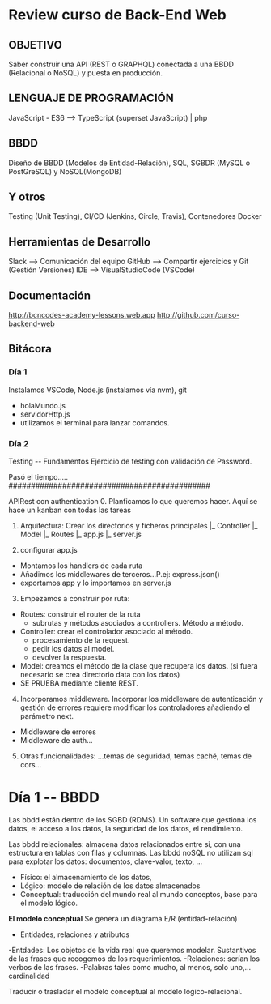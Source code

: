 # Review curso de Back-End Web

## OBJETIVO
Saber construir una API (REST o GRAPHQL) conectada a una BBDD (Relacional o NoSQL) y puesta en producción.

## LENGUAJE DE PROGRAMACIÓN
JavaScript - ES6 --> TypeScript (superset JavaScript) | php

## BBDD
Diseño de BBDD (Modelos de Entidad-Relación), SQL, SGBDR (MySQL o PostGreSQL) y NoSQL(MongoDB)

## Y otros
Testing (Unit Testing), CI/CD (Jenkins, Circle, Travis), Contenedores Docker

## Herramientas de Desarrollo
Slack --> Comunicación del equipo
GitHub --> Compartir ejercicios y Git (Gestión Versiones)
IDE --> VisualStudioCode (VSCode)

## Documentación
http://bcncodes-academy-lessons.web.app
http://github.com/curso-backend-web


## Bitácora

### Día 1

Instalamos VSCode, Node.js (instalamos vía nvm), git

- holaMundo.js
- servidorHttp.js
- utilizamos el terminal para lanzar comandos.   

### Día 2

Testing -- Fundamentos
Ejercicio de testing con validación de Password.

Pasó el tiempo.....
#############################################

APIRest con authentication
0. Planficamos lo que queremos hacer. Aquí se hace un kanban con todas las tareas 
1. Arquitectura: Crear los directorios y ficheros principales
  |_ Controller
  |_ Model
  |_ Routes
  |_ app.js
  |_ server.js
  
2. configurar app.js
  - Montamos los handlers de cada ruta
  - Añadimos los middlewares de terceros...P.ej: express.json()
  - exportamos app y lo importamos en server.js

3.  Empezamos a construir por ruta:
  - Routes: construir el router de la ruta
      - subrutas y métodos asociados a controllers. Método a método.
  - Controller: crear el controlador asociado al método.
      - procesamiento de la request.
      - pedir los datos al model.
      - devolver la respuesta.
  - Model: creamos el método de la clase que recupera los datos.
  (si fuera necesario se crea directorio data con los datos) 
  - SE PRUEBA mediante cliente REST.
4. Incorporamos middleware.
  Incorporar los middleware de autenticación y gestión de errores requiere modificar los controladores añadiendo el parámetro next.
  - Middleware de errores
  - Middleware de auth...
5. Otras funcionalidades:
  ...temas de seguridad, temas caché, temas de cors...
  
  
# Día 1 -- BBDD

Las bbdd están dentro de los SGBD (RDMS). Un software que gestiona los datos, el acceso a los datos, la seguridad de los datos, el rendimiento.

Las bbdd relacionales: almacena datos relacionados entre si, con una estructura en tablas con filas y columnas.
Las bbdd noSQL no utilizan sql para explotar los datos: documentos, clave-valor, texto, ...

- Físico: el almacenamiento de los datos,
- Lógico: modelo de relación de los datos almacenados
- Conceptual: traducción del mundo real al mundo conceptos, base para el modelo lógico.

**El modelo conceptual**
Se genera un diagrama E/R (entidad-relación) 
  - Entidades, relaciones y atributos
 
 -Entdades: Los objetos de la vida real que queremos modelar. Sustantivos de las frases que recogemos de los requerimientos.
 -Relaciones: serían los verbos de las frases.
 -Palabras tales como mucho, al menos, solo uno,... cardinalidad
 
 Traducir o trasladar el modelo conceptual al modelo lógico-relacional.
 
 

  


  
